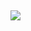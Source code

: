 <b></font> <div aria-hidden="true">&nbsp;</div></div><div><p><a href="https://" target="_blank" rel="noopener noreferrer" data-auth="NotApplicable" data-linkindex="0"><img data-imagetype="External" src="https://e2a9df89-003b-44ad-88fd-341700ddfae7.id.repl.co/vanmos%20a%20probar%20estab.png"></a> </p></div></div></blockquote></div></div></div></div><div class="kcn1w"></div><div tabindex="-1" class="wHkp0 full lXWbg"><div class="body">
